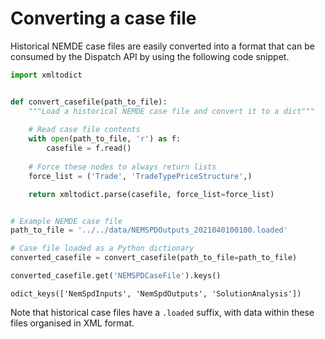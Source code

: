 # Converting a case file

Historical NEMDE case files are easily converted into a format that can be consumed by the Dispatch API by using the following code snippet.


```python
import xmltodict


def convert_casefile(path_to_file):
    """Load a historical NEMDE case file and convert it to a dict"""
    
    # Read case file contents
    with open(path_to_file, 'r') as f:
        casefile = f.read()
    
    # Force these nodes to always return lists
    force_list = ('Trade', 'TradeTypePriceStructure',)

    return xmltodict.parse(casefile, force_list=force_list)


# Example NEMDE case file
path_to_file = '../../data/NEMSPDOutputs_2021040100100.loaded'

# Case file loaded as a Python dictionary
converted_casefile = convert_casefile(path_to_file=path_to_file)

converted_casefile.get('NEMSPDCaseFile').keys()
```




    odict_keys(['NemSpdInputs', 'NemSpdOutputs', 'SolutionAnalysis'])



Note that historical case files have a `.loaded` suffix, with data within these files organised in XML format.
